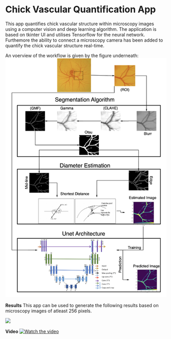# Chick Vascular Quantification App

This app quantifies chick vascular structure within microscopy images using a computer vision and deep learning algorithm. The application is based on tkinter UI and utilises Tensorflow for the neural network. Furthemore the ability to connect a microscopy camera has been added to quantify the chick vascular structure real-time.

An voerview of the workflow is given by the figure underneath:
<img src="fig/New_vertival_flowchart_def.png" width="900px"/> 

**Results**
This app can be used to generate the following results based on microscopy images of atleast 256 pixels.

<img src="fig/Table 2.png" width="900px"/> 

**Video**
[![Watch the video](https://i.vimeocdn.com/video/1936169791-1f78d52973857785473be39eab7f325be9b45ec2abd521d2b5850c4f0b81e709-d?mw=2880&mh=840&q=70)](https://vimeo.com/1018050755?ts=0&share=copy)

